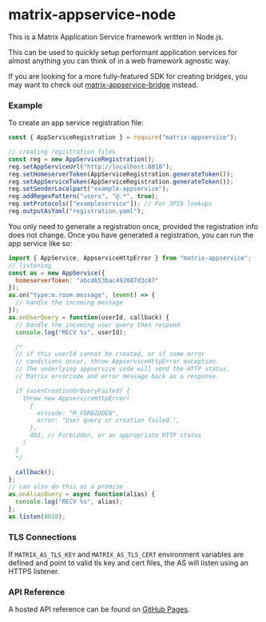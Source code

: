 matrix-appservice-node
======================

This is a Matrix Application Service framework written in Node.js.

This can be used to quickly setup performant application services for almost
anything you can think of in a web framework agnostic way.

If you are looking for a more fully-featured SDK for creating bridges,
you may want to check out [matrix-appservice-bridge](https://github.com/matrix-org/matrix-appservice-bridge) instead.

### Example

To create an app service registration file:
```javascript
const { AppServiceRegistration } = require("matrix-appservice");

// creating registration files
const reg = new AppServiceRegistration();
reg.setAppServiceUrl("http://localhost:8010");
reg.setHomeserverToken(AppServiceRegistration.generateToken());
reg.setAppServiceToken(AppServiceRegistration.generateToken());
reg.setSenderLocalpart("example-appservice");
reg.addRegexPattern("users", "@.*", true);
reg.setProtocols(["exampleservice"]); // For 3PID lookups
reg.outputAsYaml("registration.yaml");
```

You only need to generate a registration once, provided the registration info does not
change. Once you have generated a registration, you can run the app service like so:

```javascript
import { AppService, AppserviceHttpError } from "matrix-appservice";
// listening
const as = new AppService({
  homeserverToken: "abcd653bac492087d3c87"
});
as.on("type:m.room.message", (event) => {
  // handle the incoming message
});
as.onUserQuery = function(userId, callback) {
  // handle the incoming user query then respond
  console.log("RECV %s", userId);

  /*
  // if this userId cannot be created, or if some error
  // conditions occur, throw AppserviceHttpError exception.
  // The underlying appservice code will send the HTTP status,
  // Matrix errorcode and error message back as a response.

  if (userCreationOrQueryFailed) {
    throw new AppserviceHttpError(
      {
        errcode: "M_FORBIDDEN",
        error: "User query or creation failed.",
      },
      403, // Forbidden, or an appropriate HTTP status
    )
  }
  */

  callback();
};
// can also do this as a promise
as.onAliasQuery = async function(alias) {
  console.log("RECV %s", alias);
};
as.listen(8010);
```

### TLS Connections

If `MATRIX_AS_TLS_KEY` and `MATRIX_AS_TLS_CERT` environment variables are
defined and point to valid tls key and cert files, the AS will listen using
an HTTPS listener.

### API Reference

A hosted API reference can be found on [GitHub Pages](https://matrix-org.github.io/matrix-appservice-node/index.html).

